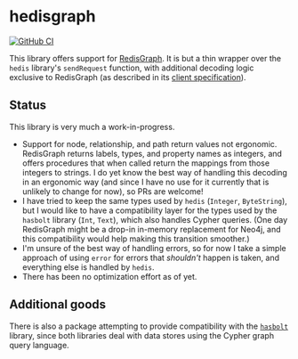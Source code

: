 # hedisgraph

[![GitHub CI](https://github.com/odanoburu/hedisgraph/workflows/CI/badge.svg)](https://github.com/odanoburu/hedisgraph/actions)
<!-- [![Hackage](https://img.shields.io/hackage/v/hedisgraph.svg?logo=haskell)](https://hackage.haskell.org/package/hedisgraph) -->
<!-- [![Stackage Lts](http://stackage.org/package/hedisgraph/badge/lts)](http://stackage.org/lts/package/hedisgraph) -->
<!-- [![Stackage Nightly](http://stackage.org/package/hedisgraph/badge/nightly)](http://stackage.org/nightly/package/hedisgraph) -->
<!-- [![BSD-3-Clause license](https://img.shields.io/badge/license-BSD--3--Clause-blue.svg)](LICENSE) -->


This library offers support for
[RedisGraph](https://oss.redislabs.com/redisgraph/). It is but a thin
wrapper over the `hedis` library's `sendRequest` function, with
additional decoding logic exclusive to RedisGraph (as described in its
[client specification](https://oss.redislabs.com/redisgraph/client_spec/)).

## Status

This library is very much a work-in-progress.

- Support for node, relationship, and path return values not
  ergonomic. RedisGraph returns labels, types, and property names as
  integers, and offers procedures that when called return the mappings
  from those integers to strings. I do yet know the best way of
  handling this decoding in an ergonomic way (and since I have no use
  for it currently that is unlikely to change for now), so PRs are
  welcome!
- I have tried to keep the same types used by `hedis` (`Integer`,
  `ByteString`), but I would like to have a compatibility layer for
  the types used by the `hasbolt` library (`Int`, `Text`), which also
  handles Cypher queries. (One day RedisGraph might be a drop-in
  in-memory replacement for Neo4j, and this compatibility would help
  making this transition smoother.)
- I'm unsure of the best way of handling errors, so for now I take a
  simple approach of using `error` for errors that *shouldn't* happen
  is taken, and everything else is handled by `hedis`.
- There has been no optimization effort as of yet.


## Additional goods

There is also a package attempting to provide compatibility with the
[`hasbolt`](https://hackage.haskell.org/package/hasbolt) library,
since both libraries deal with data stores using the Cypher graph
query language.

